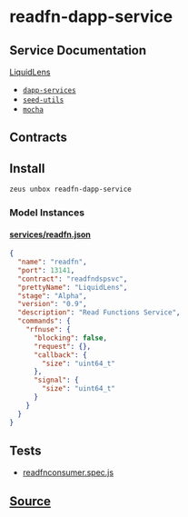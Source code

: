 
readfn-dapp-service
====================






## Service Documentation
[LiquidLens](../../services/readfn-service.md)


* [`dapp-services`](dapp-services.md)
* [`seed-utils`](seed-utils.md)
* [`mocha`](mocha.md)



## Contracts

## Install
```bash
zeus unbox readfn-dapp-service
```










### Model Instances
#### [services/readfn.json](https://github.com/liquidapps-io/zeus-sdk/tree/master/boxes/groups/services/readfn-dapp-service/models/dapp-services/readfn.json)
```json
{
  "name": "readfn",
  "port": 13141,
  "contract": "readfndspsvc",
  "prettyName": "LiquidLens",
  "stage": "Alpha",
  "version": "0.9",
  "description": "Read Functions Service",
  "commands": {
    "rfnuse": {
      "blocking": false,
      "request": {},
      "callback": {
        "size": "uint64_t"
      },
      "signal": {
        "size": "uint64_t"
      }
    }
  }
}
```
## Tests 
* [readfnconsumer.spec.js](https://github.com/liquidapps-io/zeus-sdk/tree/master/boxes/groups/services/readfn-dapp-service/test/readfnconsumer.spec.js)
## [Source](https://github.com/liquidapps-io/zeus-sdk/tree/master/boxes/groups/services/readfn-dapp-service)